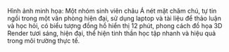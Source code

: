 Hình ảnh minh họa: Một nhóm sinh viên châu Á nét mặt chăm chú, tự tin ngồi trong một văn phòng hiện đại, sử dụng laptop và tài liệu để thảo luận và học hỏi, có biểu tượng đồng hồ hiển thị 12 phút, phong cách đồ họa 3D Render tươi sáng, hiện đại, thể hiện tinh thần học tập nhanh và hiệu quả trong môi trường thực tế.